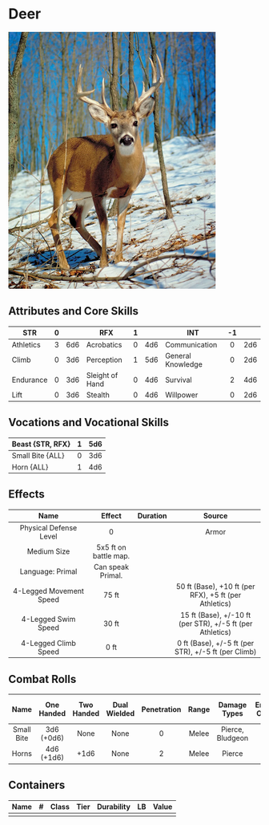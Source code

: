 # Deer

![NotMyImage](Deer.png)

## Attributes and Core Skills

| STR       | 0 |    | RFX             | 1 |    | INT               | -1 |    |
| --------- | :-: | :-: | --------------- | :-: | :-: | ----------------- | :-: | :-: |
| Athletics | 3 | 6d6 | Acrobatics      | 0 | 4d6 | Communication     | 0 | 2d6 |
| Climb     | 0 | 3d6 | Perception      | 1 | 5d6 | General Knowledge | 0 | 2d6 |
| Endurance | 0 | 3d6 | Sleight of Hand | 0 | 4d6 | Survival          | 2 | 4d6 |
| Lift      | 0 | 3d6 | Stealth         | 0 | 4d6 | Willpower         | 0 | 2d6 |

## Vocations and Vocational Skills

| Beast {STR, RFX} | 1 | 5d6 |
| ---------------- | :-: | :-: |
| Small Bite {ALL} | 0 | 3d6 |
| Horn {ALL}       | 1 | 4d6 |

## Effects

|           Name           |        Effect        | Duration |                          Source                          |
| :----------------------: | :-------------------: | :------: | :-------------------------------------------------------: |
|  Physical Defense Level  |           0           |          |                           Armor                           |
|       Medium Size       | 5x5 ft on battle map. |          |                                                          |
|     Language: Primal     |   Can speak Primal.   |          |                                                          |
| 4-Legged Movement Speed |        75 ft        |          |   50 ft (Base), +10 ft (per RFX), +5 ft (per Athletics)   |
|   4-Legged Swim Speed   |         30 ft         |          | 15 ft (Base), +/-10 ft (per STR), +/-5 ft (per Athletics) |
|  4-Legged Climb Speed  |         0 ft         |          |    0 ft (Base), +/-5 ft (per STR), +/-5 ft (per Climb)    |

## Combat Rolls

|    Name    | One<br />Handed | Two<br />Handed | Dual<br />Wielded | Penetration | Range | Damage<br />Types | Engageable<br />Opponents | Area Of<br />Effect | Resource<br />Class |
| :--------: | :-------------: | :-------------: | :---------------: | :---------: | :---: | :---------------: | :-----------------------: | :-----------------: | :-----------------: |
| Small Bite | 3d6<br />(+0d6) |      None      |       None       |      0      | Melee | Pierce, Bludgeon |          Focused          |        None        |        None        |
|   Horns   | 4d6<br />(+1d6) |      +1d6      |       None       |      2      | Melee |      Pierce      |           Rapid           |        None        |        None        |

## Containers

| Name | # | Class | Tier | Durability | LB | Value |
| ---- | :-: | :---: | :--: | :--------: | :-: | :---: |
|      |  |      |      |            |    |      |
